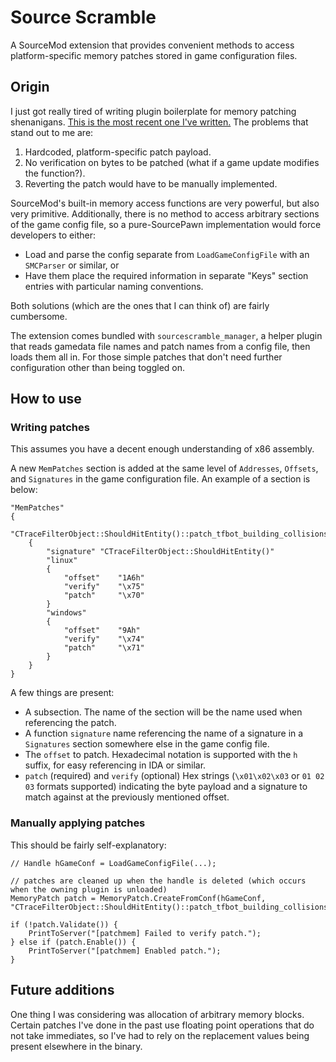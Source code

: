 # Source Scramble

A SourceMod extension that provides convenient methods to access platform-specific memory
patches stored in game configuration files.

## Origin

I just got really tired of writing plugin boilerplate for memory patching shenanigans.
[This is the most recent one I've written.][bot-collide]  The problems that stand out to me are:

1.  Hardcoded, platform-specific patch payload.
2.  No verification on bytes to be patched (what if a game update modifies the function?).
3.  Reverting the patch would have to be manually implemented.

[bot-collide]: https://gist.github.com/nosoop/08774339937179d0022a541b05b51c8c

SourceMod's built-in memory access functions are very powerful, but also very primitive.
Additionally, there is no method to access arbitrary sections of the game config file, so a
pure-SourcePawn implementation would force developers to either:

* Load and parse the config separate from `LoadGameConfigFile` with an `SMCParser` or similar,
or
* Have them place the required information in separate "Keys" section entries with particular
naming conventions.

Both solutions (which are the ones that I can think of) are fairly cumbersome.

The extension comes bundled with `sourcescramble_manager`, a helper plugin that reads gamedata
file names and patch names from a config file, then loads them all in.  For those simple patches
that don't need further configuration other than being toggled on.

## How to use

### Writing patches

This assumes you have a decent enough understanding of x86 assembly.

A new `MemPatches` section is added at the same level of `Addresses`, `Offsets`, and
`Signatures` in the game configuration file.  An example of a section is below:

```
"MemPatches"
{
	"CTraceFilterObject::ShouldHitEntity()::patch_tfbot_building_collisions"
	{
		"signature" "CTraceFilterObject::ShouldHitEntity()"
		"linux"
		{
			"offset"	"1A6h"
			"verify"	"\x75"
			"patch"		"\x70"
		}
		"windows"
		{
			"offset"	"9Ah"
			"verify"	"\x74"
			"patch"		"\x71"
		}
	}
}
```

A few things are present:

* A subsection.  The name of the section will be the name used when referencing the patch.
* A function `signature` name referencing the name of a signature in a `Signatures` section
somewhere else in the game config file.
* The `offset` to patch.  Hexadecimal notation is supported with the `h` suffix, for easy
referencing in IDA or similar.
* `patch` (required) and `verify` (optional) Hex strings (`\x01\x02\x03` or `01 02 03` formats
supported) indicating the byte payload and a signature to match against at the previously
mentioned offset.

### Manually applying patches

This should be fairly self-explanatory:

```sourcepawn
// Handle hGameConf = LoadGameConfigFile(...);

// patches are cleaned up when the handle is deleted (which occurs when the owning plugin is unloaded)
MemoryPatch patch = MemoryPatch.CreateFromConf(hGameConf, "CTraceFilterObject::ShouldHitEntity()::patch_tfbot_building_collisions");

if (!patch.Validate()) {
	PrintToServer("[patchmem] Failed to verify patch.");
} else if (patch.Enable()) {
	PrintToServer("[patchmem] Enabled patch.");
}
```

## Future additions

One thing I was considering was allocation of arbitrary memory blocks.  Certain patches I've
done in the past use floating point operations that do not take immediates, so I've had to rely
on the replacement values being present elsewhere in the binary.
